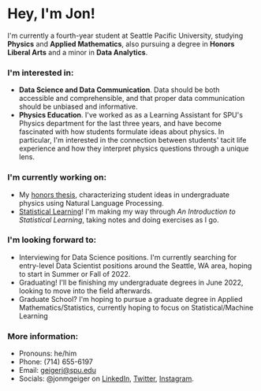 # Hey, I'm Jon! 

I'm currently a fourth-year student at Seattle Pacific University, studying **Physics** and **Applied Mathematics**, also pursuing a degree in **Honors Liberal Arts** and a minor in **Data Analytics**. 

### I'm interested in: 
- **Data Science and Data Communication**. Data should be both accessible and comprehensible, and that proper data communication should be unbiased and informative. 
- **Physics Education**. I've worked as as a Learning Assistant for SPU's Physics department for the last three years, and have become fascinated with how students formulate ideas about physics. In particular, I'm interested in the connection between students' tacit life experience and how they interpret physics questions through a unique lens.

### I'm currently working on: 
- My [honors thesis](https://github.com/jonmgeiger-honors-project), characterizing student ideas in undergraduate physics using Natural Language Processing. 
- [Statistical Learning](https://github.com/jonmgeiger/islr-notes)! I'm making my way through _An Introduction to Statistical Learning_, taking notes and doing exercises as I go. 

### I'm looking forward to: 
- Interviewing for Data Science positions. I'm currently searching for entry-level Data Scientist positions around the Seattle, WA area, hoping to start in Summer or Fall of 2022. 
- Graduating! I'll be finishing my undergraduate degrees in June 2022, looking to move into the field afterwards.
- Graduate School? I'm hoping to pursue a graduate degree in Applied Mathematics/Statistics, currently hoping to focus on Statistical/Machine Learning

### More information: 
- Pronouns: he/him
- Phone: (714) 655-6197
- Email: <geigerj@spu.edu>
- Socials: @jonmgeiger on [LinkedIn](https://www.linkedin.com/in/jonmgeiger), [Twitter](https://www.twitter.com/jonmgeiger), [Instagram](https://www.instagram.com/jonmgeiger).

